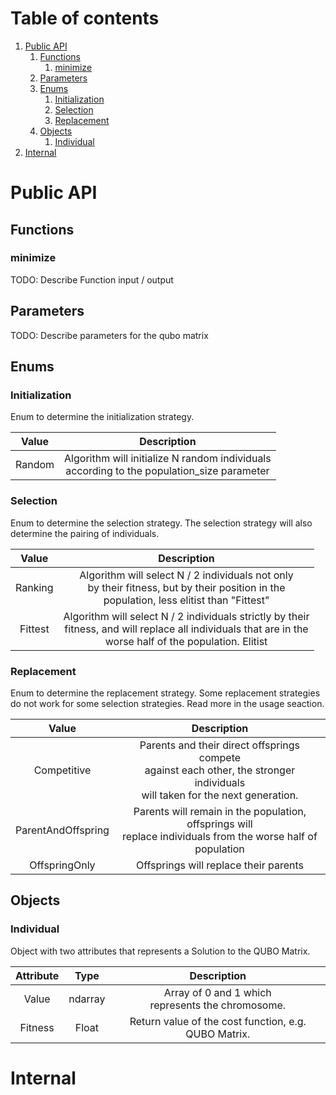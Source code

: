 # Table of contents
1. [Public API](#public-api)
    1. [Functions](#functions)
        1. [minimize](#minimize)
    2. [Parameters](#parameters)
    3. [Enums](#enums)
       1. [Initialization](#initialization)
       2. [Selection](#selection)
       3. [Replacement](#replacement)
    4. [Objects](#objects)
       1. [Individual](#individual)
2. [Internal](#internal)

# Public API
## Functions

### minimize
TODO: Describe Function input / output

## Parameters

TODO: Describe parameters for the qubo matrix

## Enums

### Initialization

Enum to determine the initialization strategy.

|   Value   |                                          Description                                          |  
|:---------:|:---------------------------------------------------------------------------------------------:|
|  Random   | Algorithm will initialize N random individuals<br/>according to the population_size parameter |    
 

### Selection

Enum to determine the selection strategy. The selection strategy will also determine the 
pairing of individuals.

|  Value  |                                                                              Description                                                                               |  
|:-------:|:----------------------------------------------------------------------------------------------------------------------------------------------------------------------:|
| Ranking |          Algorithm will select N / 2 individuals not only <br/> by their fitness, but by their position in the <br/> population, less elitist than "Fittest"           |
| Fittest | Algorithm will select N / 2 individuals strictly by their<br/>  fitness, and will replace all individuals that are in the <br/>  worse half of the population. Elitist |


### Replacement

Enum to determine the replacement strategy. Some replacement strategies do not work for some selection strategies.
Read more in the usage seaction.

|       Value        |                                                             Description                                                              |  
|:------------------:|:------------------------------------------------------------------------------------------------------------------------------------:|
|    Competitive     | Parents and their direct offsprings compete<br/>against each other, the stronger individuals<br/>will taken for the next generation. |    
| ParentAndOffspring |          Parents will remain in the population, offsprings will <br/> replace individuals from the worse half of population          |    
|   OffspringOnly    |                                                Offsprings will replace their parents                                                 |    

## Objects

### Individual

Object with two attributes that represents a Solution to the
QUBO Matrix.

| Attribute  |  Type   |                       Description                       |
|:----------:|:-------:|:-------------------------------------------------------:|
|   Value    | ndarray | Array of 0 and 1 which<br/> represents the chromosome.  |
|  Fitness   |  Float  |  Return value of the cost function, e.g. QUBO Matrix.   | 


# Internal